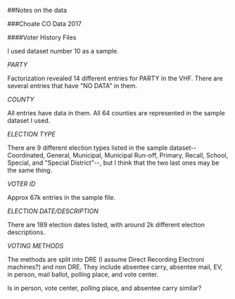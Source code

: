 ##Notes on the data

###Choate CO Data 2017

####Voter History Files

I used dataset number 10 as a sample.

*PARTY*  

Factorization revealed 14 different entries for PARTY in the VHF. There are several entries that have "NO DATA" in them.

*COUNTY*

All entries have data in them. All 64 counties are represented in the sample dataset I used. 
  
*ELECTION TYPE*  

There are 9 different election types listed in the sample dataset--Coordinated, General, Municipal, Municipal Run-off, Primary, Recall, School, Special, and "Special District"--, but I think that the two last ones may be the same thing.  

*VOTER ID*

Approx 67k entries in the sample file.
  
*ELECTION DATE/DESCRIPTION*

There are 189 election dates listed, with around 2k different election descriptions.

*VOTING METHODS*

The methods are split into DRE (I assume Direct Recording Electroni machines?) and non DRE. They include absentee carry, absentee mail, EV, in person, mail ballot, polling place, and vote center.

Is in person, vote center, polling place, and absentee carry similar?

